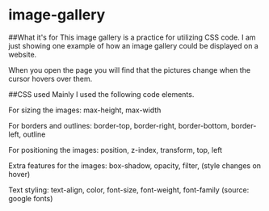 # image-gallery

##What it's for
This image gallery is a practice for utilizing CSS code.
I am just showing one example of how an image gallery could be displayed on a website.

When you open the page you will find that the pictures change when the cursor hovers over them.

##CSS used
Mainly I used the following code elements.

For sizing the images:
max-height, max-width

For borders and outlines:
border-top, border-right, border-bottom, border-left, outline

For positioning the images:
position, z-index, transform, top, left

Extra features for the images:
box-shadow, opacity, filter, (style changes on hover)

Text styling:
text-align, color, font-size, font-weight, font-family (source: google fonts)
